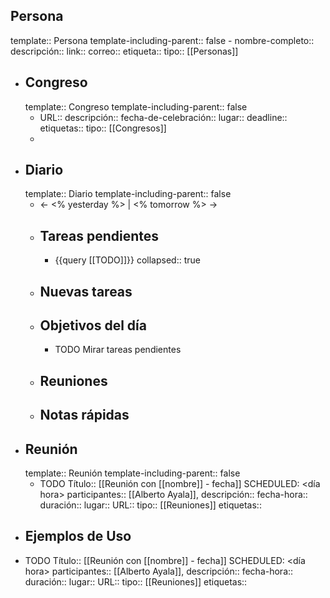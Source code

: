## Persona
template:: Persona
template-including-parent:: false
	- nombre-completo:: 
	  descripción::
	  link::
	  correo::
	  etiqueta::
	  tipo:: [[Personas]]
- ## Congreso
  template:: Congreso
  template-including-parent:: false
	- URL::
	  descripción::
	  fecha-de-celebración::
	  lugar::
	  deadline::
	  etiquetas::
	  tipo:: [[Congresos]]
	-
- ## Diario
  template:: Diario
  template-including-parent:: false
	- ← <% yesterday %> | <% tomorrow %> →
	- ## Tareas pendientes
		- {{query [[TODO]]}}
		  collapsed:: true
	- ## Nuevas tareas
	- ## Objetivos del día
		- TODO Mirar tareas pendientes
	- ## Reuniones
	- ## Notas rápidas
- ## Reunión
  template:: Reunión
  template-including-parent:: false
	- TODO Título:: [[Reunión con [[nombre]] - fecha]]
	  SCHEDULED: <día hora>
	  participantes:: [[Alberto Ayala]],
	  descripción::
	  fecha-hora::
	  duración::
	  lugar::
	  URL::
	  tipo:: [[Reuniones]]
	  etiquetas::
- ## Ejemplos de Uso
- TODO Título:: [[Reunión con [[nombre]] - fecha]]
  SCHEDULED: <día hora>
  participantes:: [[Alberto Ayala]],
  descripción::
  fecha-hora::
  duración::
  lugar::
  URL::
  tipo:: [[Reuniones]]
  etiquetas::